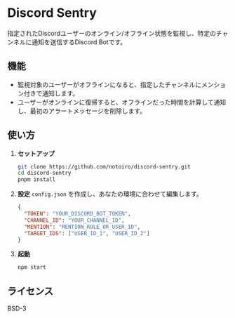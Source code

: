 # Discord Sentry

指定されたDiscordユーザーのオンライン/オフライン状態を監視し、特定のチャンネルに通知を送信するDiscord Botです。

## 機能

-   監視対象のユーザーがオフラインになると、指定したチャンネルにメンション付きで通知します。
-   ユーザーがオンラインに復帰すると、オフラインだった時間を計算して通知し、最初のアラートメッセージを削除します。

## 使い方

1.  **セットアップ**
    ```bash
    git clone https://github.com/notoiro/discord-sentry.git
    cd discord-sentry
    pnpm install
    ```

2.  **設定**
    `config.json` を作成し、あなたの環境に合わせて編集します。

    ```json
    {
      "TOKEN": "YOUR_DISCORD_BOT_TOKEN",
      "CHANNEL_ID": "YOUR_CHANNEL_ID",
      "MENTION": "MENTION_ROLE_OR_USER_ID",
      "TARGET_IDS": ["USER_ID_1", "USER_ID_2"]
    }
    ```

3.  **起動**
    ```bash
    npm start
    ```

## ライセンス

BSD-3
